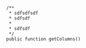     /**
     * sdfsdfsdf
     * sdfsdf
     * 
     * sdfsdf
     */
    public function getColumns()


    